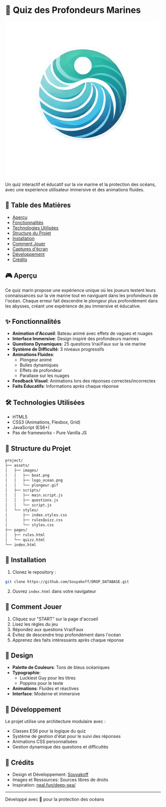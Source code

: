 # 🌊 Quiz des Profondeurs Marines

![Logo Ocean](app/assets/images/logo_ocean.png)

Un quiz interactif et éducatif sur la vie marine et la protection des océans, avec une expérience utilisateur immersive et des animations fluides.

## 📑 Table des Matières
- [Aperçu](#aperçu)
- [Fonctionnalités](#fonctionnalités)
- [Technologies Utilisées](#technologies-utilisées)
- [Structure du Projet](#structure-du-projet)
- [Installation](#installation)
- [Comment Jouer](#comment-jouer)
- [Captures d'écran](#captures-décran)
- [Développement](#développement)
- [Crédits](#crédits)

## 🎮 Aperçu
Ce quiz marin propose une expérience unique où les joueurs testent leurs connaissances sur la vie marine tout en naviguant dans les profondeurs de l'océan. Chaque erreur fait descendre le plongeur plus profondément dans les abysses, créant une expérience de jeu immersive et éducative.

## ✨ Fonctionnalités
- **Animation d'Accueil**: Bateau animé avec effets de vagues et nuages
- **Interface Immersive**: Design inspiré des profondeurs marines
- **Questions Dynamiques**: 25 questions Vrai/Faux sur la vie marine
- **Système de Difficulté**: 3 niveaux progressifs
- **Animations Fluides**: 
  - Plongeur animé
  - Bulles dynamiques
  - Effets de profondeur
  - Parallaxe sur les nuages
- **Feedback Visuel**: Animations lors des réponses correctes/incorrectes
- **Faits Éducatifs**: Informations après chaque réponse

## 🛠 Technologies Utilisées
- HTML5
- CSS3 (Animations, Flexbox, Grid)
- JavaScript (ES6+)
- Pas de frameworks - Pure Vanilla JS

## 📁 Structure du Projet
```
project/
├── assets/
│   ├── images/
│   │   ├── boat.png
│   │   ├── logo_ocean.png
│   │   └── plongeur.gif
│   ├── scripts/
│   │   ├── main.script.js
│   │   ├── questions.js
│   │   └── script.js
│   └── styles/
│       ├── index.styles.css
│       ├── rulesQuizz.css
│       └── styles.css
├── pages/
│   ├── rules.html
│   └── quizz.html
└── index.html
```

## 🚀 Installation
1. Clonez le repository :
```bash
git clone https://github.com/Souyakoff/DROP_DATABASE.git
```
2. Ouvrez `index.html` dans votre navigateur

## 🎯 Comment Jouer
1. Cliquez sur "START" sur la page d'accueil
2. Lisez les règles du jeu
3. Répondez aux questions Vrai/Faux
4. Évitez de descendre trop profondément dans l'océan
5. Apprenez des faits intéressants après chaque réponse

## 🎨 Design
- **Palette de Couleurs**: Tons de bleus océaniques
- **Typographie**: 
  - Luckiest Guy pour les titres
  - Poppins pour le texte
- **Animations**: Fluides et réactives
- **Interface**: Moderne et immersive

## 🔧 Développement
Le projet utilise une architecture modulaire avec :
- Classes ES6 pour la logique du quiz
- Système de gestion d'état pour le suivi des réponses
- Animations CSS personnalisées
- Gestion dynamique des questions et difficultés

## 👥 Crédits
- Design et Développement: [Souyakoff](https://github.com/Souyakoff)
- Images et Ressources: Sources libres de droits
- Inspiration: [neal.fun/deep-sea/](https://neal.fun/deep-sea/)

---

Développé avec 💙 pour la protection des océans
